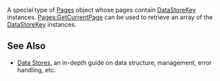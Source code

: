 A special type of [Pages](https://developer.roblox.com/en-us/api-reference/class/Pages) object whose pages contain [DataStoreKey](https://developer.roblox.com/en-us/api-reference/class/DataStoreKey) instances. [Pages:GetCurrentPage](https://developer.roblox.com/en-us/api-reference/function/Pages/GetCurrentPage) can be used to retrieve an array of the [DataStoreKey](https://developer.roblox.com/en-us/api-reference/class/DataStoreKey) instances.

See Also
--------

*   [Data Stores](https://developer.roblox.com/en-us/articles/Data-store), an in-depth guide on data structure, management, error handling, etc.